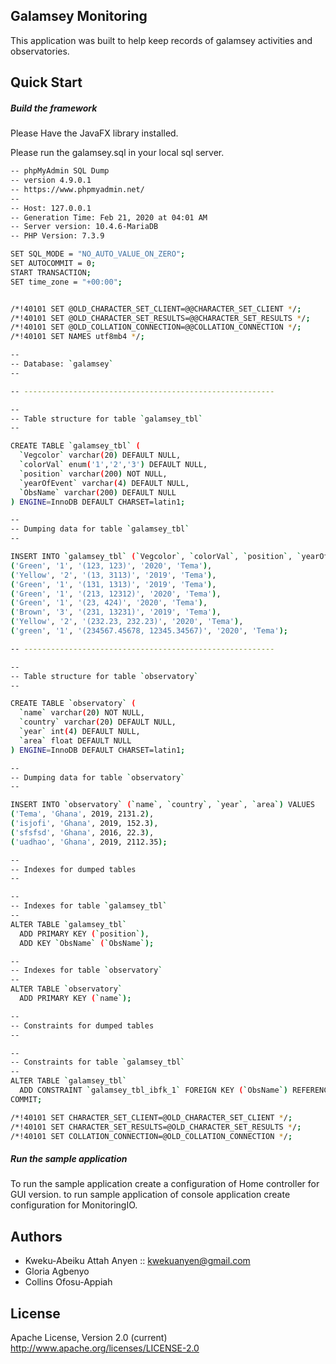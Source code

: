 ##  Galamsey Monitoring

This application was built to help keep records of galamsey activities and observatories.


## Quick Start

##### Build the framework

Please Have the JavaFX library installed.

Please run the galamsey.sql in your local sql server.


```bash
-- phpMyAdmin SQL Dump
-- version 4.9.0.1
-- https://www.phpmyadmin.net/
--
-- Host: 127.0.0.1
-- Generation Time: Feb 21, 2020 at 04:01 AM
-- Server version: 10.4.6-MariaDB
-- PHP Version: 7.3.9

SET SQL_MODE = "NO_AUTO_VALUE_ON_ZERO";
SET AUTOCOMMIT = 0;
START TRANSACTION;
SET time_zone = "+00:00";


/*!40101 SET @OLD_CHARACTER_SET_CLIENT=@@CHARACTER_SET_CLIENT */;
/*!40101 SET @OLD_CHARACTER_SET_RESULTS=@@CHARACTER_SET_RESULTS */;
/*!40101 SET @OLD_COLLATION_CONNECTION=@@COLLATION_CONNECTION */;
/*!40101 SET NAMES utf8mb4 */;

--
-- Database: `galamsey`
--

-- --------------------------------------------------------

--
-- Table structure for table `galamsey_tbl`
--

CREATE TABLE `galamsey_tbl` (
  `Vegcolor` varchar(20) DEFAULT NULL,
  `colorVal` enum('1','2','3') DEFAULT NULL,
  `position` varchar(200) NOT NULL,
  `yearOfEvent` varchar(4) DEFAULT NULL,
  `ObsName` varchar(200) DEFAULT NULL
) ENGINE=InnoDB DEFAULT CHARSET=latin1;

--
-- Dumping data for table `galamsey_tbl`
--

INSERT INTO `galamsey_tbl` (`Vegcolor`, `colorVal`, `position`, `yearOfEvent`, `ObsName`) VALUES
('Green', '1', '(123, 123)', '2020', 'Tema'),
('Yellow', '2', '(13, 3113)', '2019', 'Tema'),
('Green', '1', '(131, 1313)', '2019', 'Tema'),
('Green', '1', '(213, 12312)', '2020', 'Tema'),
('Green', '1', '(23, 424)', '2020', 'Tema'),
('Brown', '3', '(231, 13231)', '2019', 'Tema'),
('Yellow', '2', '(232.23, 232.23)', '2020', 'Tema'),
('green', '1', '(234567.45678, 12345.34567)', '2020', 'Tema');

-- --------------------------------------------------------

--
-- Table structure for table `observatory`
--

CREATE TABLE `observatory` (
  `name` varchar(20) NOT NULL,
  `country` varchar(20) DEFAULT NULL,
  `year` int(4) DEFAULT NULL,
  `area` float DEFAULT NULL
) ENGINE=InnoDB DEFAULT CHARSET=latin1;

--
-- Dumping data for table `observatory`
--

INSERT INTO `observatory` (`name`, `country`, `year`, `area`) VALUES
('Tema', 'Ghana', 2019, 2131.2),
('isjofi', 'Ghana', 2019, 152.3),
('sfsfsd', 'Ghana', 2016, 22.3),
('uadhao', 'Ghana', 2019, 2112.35);

--
-- Indexes for dumped tables
--

--
-- Indexes for table `galamsey_tbl`
--
ALTER TABLE `galamsey_tbl`
  ADD PRIMARY KEY (`position`),
  ADD KEY `ObsName` (`ObsName`);

--
-- Indexes for table `observatory`
--
ALTER TABLE `observatory`
  ADD PRIMARY KEY (`name`);

--
-- Constraints for dumped tables
--

--
-- Constraints for table `galamsey_tbl`
--
ALTER TABLE `galamsey_tbl`
  ADD CONSTRAINT `galamsey_tbl_ibfk_1` FOREIGN KEY (`ObsName`) REFERENCES `observatory` (`name`);
COMMIT;

/*!40101 SET CHARACTER_SET_CLIENT=@OLD_CHARACTER_SET_CLIENT */;
/*!40101 SET CHARACTER_SET_RESULTS=@OLD_CHARACTER_SET_RESULTS */;
/*!40101 SET COLLATION_CONNECTION=@OLD_COLLATION_CONNECTION */;

```


##### Run the sample application
To run the sample application create a configuration of Home controller for GUI version.
to run sample application of console application create configuration for MonitoringIO.


## Authors

- Kweku-Abeiku Attah Anyen  ::  kwekuanyen@gmail.com
- Gloria Agbenyo
- Collins Ofosu-Appiah


## License

Apache License, Version 2.0 (current)
http://www.apache.org/licenses/LICENSE-2.0
